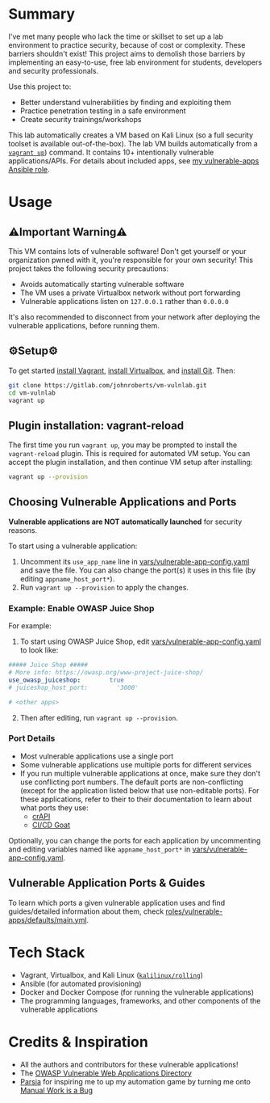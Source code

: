 # Summary
I've met many people who lack the time or skillset to set up a lab environment to practice security, because of cost or complexity. These barriers shouldn't exist! This project aims to demolish those barriers by implementing an easy-to-use, free lab environment for students, developers and security professionals.

Use this project to:
- Better understand vulnerabilities by finding and exploiting them
- Practice penetration testing in a safe environment
- Create security trainings/workshops

This lab automatically creates a VM based on Kali Linux (so a full security toolset is available out-of-the-box). The lab VM builds automatically from a [`vagrant up`](https://www.vagrantup.com/)) command. It contains 10+ intentionally vulnerable applications/APIs. For details about included apps, see [my vulnerable-apps Ansible role](https://gitlab.com/johnroberts/ansiblerole-vulnerable-apps).

# Usage
## ⚠️Important Warning⚠️
This VM contains lots of vulnerable software! Don't get yourself or your organization pwned with it, you're responsible for your own security! This project takes the following security precautions:
- Avoids automatically starting vulnerable software
- The VM uses a private Virtualbox network without port forwarding
- Vulnerable applications listen on `127.0.0.1` rather than `0.0.0.0`

It's also recommended to disconnect from your network after deploying the vulnerable applications, before running them.

## ⚙️Setup⚙️
To get started [install Vagrant](https://developer.hashicorp.com/vagrant/docs/installation), [install Virtualbox](https://www.virtualbox.org/wiki/Downloads), and [install Git](https://git-scm.com/book/en/v2/Getting-Started-Installing-Git). Then:
```sh
git clone https://gitlab.com/johnroberts/vm-vulnlab.git
cd vm-vulnlab
vagrant up
```

## Plugin installation: vagrant-reload
The first time you run `vagrant up`, you may be prompted to install the `vagrant-reload` plugin. This is required for automated VM setup. You can accept the plugin installation, and then continue VM setup after installing:
```sh
vagrant up --provision
```

## Choosing Vulnerable Applications and Ports
**Vulnerable applications are NOT automatically launched** for security reasons.

To start using a vulnerable application:
1. Uncomment its `use_app_name` line in [vars/vulnerable-app-config.yaml](vars/vulnerable-app-config.yaml) and save the file. You can also change the port(s) it uses in this file (by editing `appname_host_port*`).
2. Run `vagrant up --provision` to apply the changes.

### Example: Enable OWASP Juice Shop
For example:
1. To start using OWASP Juice Shop, edit [vars/vulnerable-app-config.yaml](vars/vulnerable-app-config.yaml) to look like:
```yaml
##### Juice Shop #####
# More info: https://owasp.org/www-project-juice-shop/
use_owasp_juiceshop:        true
# juiceshop_host_port:        '3000' 

# <other apps>
```
2. Then after editing, run `vagrant up --provision`.

### Port Details
- Most vulnerable applications use a single port
- Some vulnerable applications use multiple ports for different services
- If you run multiple vulnerable applications at once, make sure they don't use conflicting port numbers. The default ports are non-conflicting (except for the application listed below that use non-editable ports). For these applications, refer to their to their documentation to learn about what ports they use:
    - [crAPI](https://github.com/OWASP/crAPI)
    - [CI/CD Goat](https://github.com/cider-security-research/cicd-goat)

Optionally, you can change the ports for each application by uncommenting and editing variables named like `appname_host_port*` in [vars/vulnerable-app-config.yaml](vars/vulnerable-app-config.yaml). 

## Vulnerable Application Ports & Guides
To learn which ports a given vulnerable application uses and find guides/detailed information about them, check [roles/vulnerable-apps/defaults/main.yml](roles/vulnerable-apps/defaults/main.yml).

# Tech Stack
- Vagrant, Virtualbox, and Kali Linux ([`kalilinux/rolling`](https://app.vagrantup.com/kalilinux/boxes/rolling))
- Ansible (for automated provisioning)
- Docker and Docker Compose (for running the vulnerable applications)
- The programming languages, frameworks, and other components of the vulnerable applications

# Credits & Inspiration
- All the authors and contributors for these vulnerable applications! 
- The [OWASP Vulnerable Web Applications Directory](https://owasp.org/www-project-vulnerable-web-applications-directory/)
- [Parsia](https://parsiya.net/about/) for inspiring me to up my automation game by turning me onto [Manual Work is a Bug](https://queue.acm.org/detail.cfm?id=3197520&doi=10.1145%2F3194653.3197520)